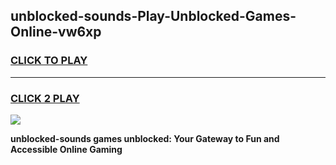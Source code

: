 
## unblocked-sounds-Play-Unblocked-Games-Online-vw6xp
<h3>
<a href="https://premium76.site?title=unblocked-sounds&ref=25A">CLICK TO PLAY</a></h3>
<hr>

<h3>
<a href="https://premium76.site?title=unblocked-sounds&ref=25A">CLICK 2 PLAY</a>
  
</h3>

<a href="https://premium76.site?title=unblocked-sounds&ref=25A"><img src="https://clearcache.store/games.png"></a>


**unblocked-sounds games unblocked: Your Gateway to Fun and Accessible Online Gaming**
